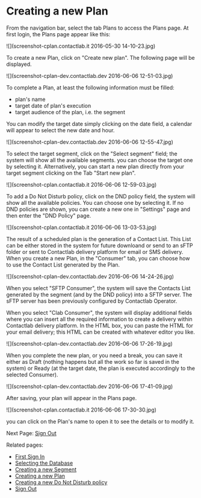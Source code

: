 # Creating a new Plan

From the navigation bar, select the tab Plans to access the Plans page. At first login, the Plans page appear like this:

![](screenshot-cplan.contactlab.it 2016-05-30 14-10-23.jpg)

To create a new Plan, click on "Create new plan". The following page will be displayed.

![](screenshot-cplan-dev.contactlab.dev 2016-06-06 12-51-03.jpg)

To complete a Plan, at least the following information must be filled:
* plan's name
* target date of plan's execution
* target audience of the plan, i.e. the segment 

You can modify the target date simply clicking on the date field, a calendar will appear to select the new date and hour.

![](screenshot-cplan-dev.contactlab.dev 2016-06-06 12-55-47.jpg)


To select the target segment, click on the "Select segment" field; the system will show all the available segments. you can choose the target one by selecting it. Alternatively, you can start a new plan directly from your target segment clicking on the Tab "Start new plan".

![](screenshot-cplan.contactlab.it 2016-06-06 12-59-03.jpg)

To add a Do Not Disturb policy, click on the DND policy field, the system will show all the available policies. You can choose one by selecting it. If no DND policies are shown, you can create a new one in "Settings" page and then enter the "DND Policy" page.

![](screenshot-cplan.contactlab.it 2016-06-06 13-03-53.jpg)


The result of a scheduled plan is the generation of a Contact List. This List can be either stored in the system for future downloand or send to an sFTP folder or sent to Contactlab delivery platform for email or SMS delivery. When you create a new Plan, in the "Consumer" tab, you can choose how to use the Contact List generated by the Plan.

![](screenshot-cplan-dev.contactlab.dev 2016-06-06 14-24-26.jpg)


When you select "SFTP Consumer", the system will save the Contacts List generated by the segment (and by the DND policy) into a SFTP server. The sFTP server has been previously configured by Contactlab Operator.

When you select "Clab Consumer", the system will display additional fields where you can insert all the required information to create a delivery within Contactlab delivery platform. In the HTML box, you can paste the HTML for your email delivery; this HTML can be created with whatever editor you like.

![](screenshot-cplan-dev.contactlab.dev 2016-06-06 17-26-19.jpg)

When you complete the new plan, or you need a break, you can save it either as Draft (nothing happens but all the work so far is saved in the system) or Ready (at the target date, the plan is executed accordingly to the selected Consumer).

![](screenshot-cplan-dev.contactlab.dev 2016-06-06 17-41-09.jpg)


After saving, your plan will appear in the Plans page.

![](screenshot-cplan.contactlab.it 2016-06-06 17-30-30.jpg)

you can click on the Plan's name to open it to see the details or to modify it.

Next Page: [Sign Out](sign_out.md)

Related pages:
* [First Sign In](first_sign_in.md) 
* [Selecting the Database](selecting_the_database.md)
* [Creating a new Segment](creating_a_new_segment.md)
* [Creating a new Plan](creating_a_new_plan.md)
* [Creating a new Do Not Disturb policy](creating_a_new_do_not_disturb_policy.md)
* [Sign Out](sign_out.md)